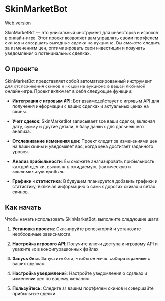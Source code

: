 # SkinMarketBot

[Web version](https://www.ae563.ru)

SkinMarketBot — это уникальный инструмент для инвесторов и игроков в онлайн-игре. Этот проект позволяет вам управлять своим портфелем скинов и совершать выгодные сделки на аукционе. Вы сможете следить за изменением цен, оптимизировать свои инвестиции и получать уведомления о потенциальных сделках.

## О проекте

SkinMarketBot представляет собой автоматизированный инструмент для отслеживания скинов и их цен на аукционе в вашей любимой онлайн-игре. Проект включает в себя следующие функции:

- **Интеграция с игровым API**: Бот взаимодействует с игровым API для получения информации о ваших сделках и актуальных ценах на скины.

- **Учет сделок**: SkinMarketBot записывает все ваши сделки, включая дату, сумму и другие детали, в базу данных для дальнейшего анализа.

- **Отслеживание изменения цен**: Проект следит за изменениями цен на ваши скины и уведомляет вас, когда цена достигает заданного уровня.

- **Анализ прибыльности**: Вы сможете анализировать прибыльность каждой сделки, вычислять ожидаемую, фактическую и максимальную прибыль.

- **Графики и статистика**: В будущем планируется добавить графики и статистику, включая информацию о самых дорогих скинах и сетах скинов.

## Как начать

Чтобы начать использовать SkinMarketBot, выполните следующие шаги:

1. **Установка проекта**: Склонируйте репозиторий и установите необходимые зависимости.

2. **Настройка игрового API**: Получите ключи доступа к игровому API и укажите их в конфигурационных файлах.

3. **Запуск бота**: Запустите бота, чтобы он начал собирать данные о ваших сделках.

4. **Настройка уведомлений**: Настройте уведомления о сделках и изменении цен по вашему желанию.

5. **Пользуйтесь**: Следите за вашим портфелем скинов и совершайте прибыльные сделки.
